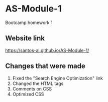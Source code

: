 # AS-Module-1
Bootcamp homework 1

## Website link 

https://santos-al.github.io/AS-Module-1/

## Changes that were made

1) Fixed the "Search Engine Optimization" link
2) Changed the HTML tags
3) Comments on CSS
4) Optimized CSS
